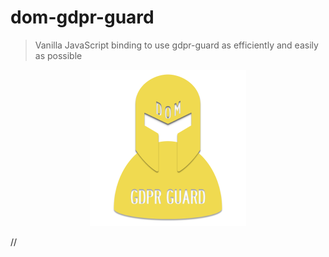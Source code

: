 # dom-gdpr-guard
>  Vanilla JavaScript binding to use gdpr-guard as efficiently and easily as possible

<center><img src="https://github.com/Voltra/dom-gdpr-guard/raw/master/dom-gdpr-guard.png" alt="Logo" width="250"/></center>

//
